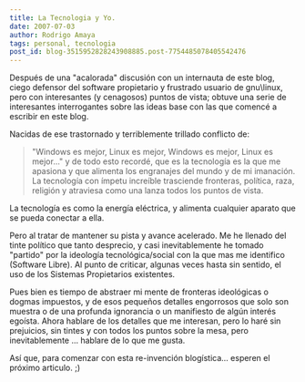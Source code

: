```yaml
---
title: La Tecnologia y Yo.
date: 2007-07-03
author: Rodrigo Amaya
tags: personal, tecnologia
post_id: blog-3515952828243908885.post-7754485078405542476
---
```


Después de una "acalorada" discusión con un internauta de este blog, ciego defensor del software propietario y frustrado usuario de gnu\linux, pero con interesantes (y cenagosos) puntos de vista; obtuve una serie de interesantes interrogantes sobre las ideas base con las que comencé a escribir en este blog.

Nacidas de ese trastornado y terriblemente trillado conflicto de:

> "Windows es mejor, Linux es mejor, Windows es
> mejor, Linux es mejor..."
y de todo esto recordé, que es la tecnología es la que me apasiona y que alimenta los engranajes del mundo y de mi imanación. La tecnología con ímpetu increíble trasciende fronteras, política, raza, religión y atraviesa como una lanza todos los puntos de vista.

La tecnología es como la energía eléctrica, y alimenta cualquier aparato que se pueda conectar a ella.

Pero al tratar de mantener su pista y avance acelerado. Me he llenado del tinte político que tanto desprecio, y casi inevitablemente he tomado "partido" por la ideología tecnológica/social con la que mas me identifico (Software Libre). Al punto de criticar, algunas veces hasta sin sentido, el uso de los Sistemas Propietarios existentes.

Pues bien es tiempo de abstraer mi mente de fronteras ideológicas o dogmas impuestos, y de esos pequeños detalles engorrosos que solo son muestra o de una profunda ignorancia o un manifiesto de algún interés egoísta. Ahora hablare de los detalles que me interesan, pero lo haré sin prejuicios, sin tintes y con todos los puntos sobre la mesa, pero inevitablemente ... hablare de lo que me gusta.

Así que, para comenzar con esta re-invención blogística... esperen el próximo articulo. ;)